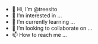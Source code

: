 - 👋 Hi, I’m @treesito
- 👀 I’m interested in ...
- 🌱 I’m currently learning ...
- 💞️ I’m looking to collaborate on ...
- 📫 How to reach me ...

<!---
treesito/treesito is a ✨ special ✨ repository because its `README.md` (this file) appears on your GitHub profile.
You can click the Preview link to take a look at your changes.
--->
